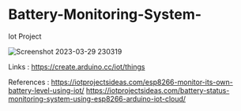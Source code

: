 # Battery-Monitoring-System-
Iot Project 



![Screenshot 2023-03-29 230319](https://user-images.githubusercontent.com/78313062/228730071-5289a298-25d0-483a-b4ce-5b3aaa177c1e.jpg)


Links :
https://create.arduino.cc/iot/things


References :
https://iotprojectsideas.com/esp8266-monitor-its-own-battery-level-using-iot/
https://iotprojectsideas.com/battery-status-monitoring-system-using-esp8266-arduino-iot-cloud/


